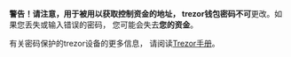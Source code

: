 **警告！**请注意，用于被用以获取控制资金的地址，
trezor钱包密码**不可**更改。如果您丢失或输入错误的密码，
您可能会失去**您的资金**。

有关密码保护的trezor设备的更多信息，
请阅读[Trezor手册](https://doc.satoshilabs.com)。
